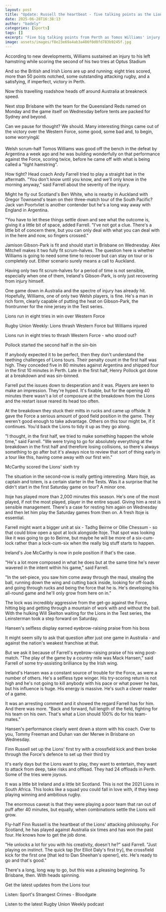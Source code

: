 ```yaml
---
layout: post
title: "Update: Russell the heartbeat - five talking points as the Lions do a job on the Force"
date: 2025-06-28T16:38:13
author: "badely"
categories: [Sports]
tags: []
excerpt: "Five big talking points from Perth as Tomos Williams' injury causes concern, Joe McCarthy nails the enforcer role and Mack Hansen earns eyebrow-raisin"
image: assets/images/f8e23e69a4ab3a486f0d0fd783b9245f.jpg
---
```


According to new developments, Williams sustained an injury to his left hamstring while scoring the second of his two tries at Optus Stadium

And so the British and Irish Lions are up and running; eight tries scored, more than 50 points notched, some outstanding attacking rugby, and a satisfying, if imperfect, victory in Perth.

Now this travelling roadshow heads off around Australia at breakneck speed.

Next stop Brisbane with the team for the Queensland Reds named on Monday and the game itself on Wednesday before tents are packed for Sydney and beyond.

Can we pause for thought? We should. Many interesting things came out of the victory over the Western Force, some good, some bad and, to begin, some worryingâ¦

Welsh scrum-half Tomos Williams was good off the bench in the defeat by Argentina a week ago and he was building wonderfully on that performance against the Force, scoring twice, before he came off with what is being called a "tight hamstring".

How tight? Head coach Andy Farrell tried to play a straight bat in the aftermath. "You don't know until you know, and we'll only know in the morning anyway," said Farrell about the severity of the injury.

Might he fly out Scotland's Ben White, who is nearby in Auckland with Gregor Townsend's team on their three-match tour of the South Pacific? Jack van Poortvliet is another contender but he's a long way away with England in Argentina. 

"You have to let these things settle down and see what the outcome is, giving it a little bit of space, added Farrell. "I've not got a clue. There's a little bit of concern there, but you can only deal with what you can deal with in the here and now, so fingers crossed."

Jamison Gibson-Park is fit and should start in Brisbane on Wednesday. Alex Mitchell makes it two fully fit scrum-halves. The question here is whether Williams is going to need some time to recover but can stay on tour or is completely out. Either scenario surely means a call to Auckland.

Having only two fit scrum-halves for a period of time is not sensible, especially when one of them, Ireland's Gibson-Park, is only just recovering from injury himself. 

One game down in Australia and the spectre of injury has already hit. Hopefully, Williams, one of only two Welsh players, is fine. He's a man in rich form, clearly capable of putting the heat on Gibson-Park, the frontrunner for the nine jersey in the Test series.

Lions run in eight tries in win over Western Force

Rugby Union Weekly: Lions thrash Western Force but Williams injured

Lions run in eight tries to thrash Western Force - who stood out?

Pollock started the second half in the sin-bin

If anybody expected it to be perfect, then they don't understand the teething challenges of Lions tours. Their penalty count in the first half was high. They conceded five in 80 minutes against Argentina and shipped four in the first 10 minutes in Perth. Late in the first half, Henry Pollock got done at a breakdown and was sin-binned.

Farrell put the issues down to desperation and it was. Players are keen to make an impression. They're hyped. It's fixable, but for the opening 40 minutes there wasn't a lot of composure at the breakdown from the Lions and the restart issue reared its head too often.

At the breakdown they stuck their mitts in rucks and came up offside. It gave the Force a serious amount of good field position in the game. They weren't good enough to take advantage. Others on this tour might be, if it continues. You'd back the Lions to tidy it up as they go along.

"I thought, in the first half, we tried to make something happen the whole time," said Farrell. "We were trying to go for absolutely everything at the breakdown in the first half and therefore losing collisions, so there's always something to go after but it's always nice to review that sort of thing early in a tour like this, having come away with our first win."

McCarthy scored the Lions' sixth try

The situation in the second-row is really getting interesting. Maro Itoje, as captain and totem, is a certain starter in the Tests. Was it a surprise that he didn't start in the first Saturday game on tour? A minor one.

Itoje has played more than 2,000 minutes this season. He's one of the most played, if not the most played, player in the entire squad. Giving him a rest is sensible management. There's a case for resting him again on Wednesday and then let him play the Saturday games from then on. A fresh Itoje is essential.

Farrell might want a bigger unit at six - Tadhg Beirne or Ollie Chessum - so that could blow open a spot at lock alongside Itoje. That spot was looking like it was going to go to Beirne, but maybe he will be more of a six-cum-lock rather than a lock-cum-six when the really big stuff starts to happen.

Ireland's Joe McCarthy is now in pole position if that's the case.

"He's a lot more composed in what he does but at the same time he's never wavered in the intent within his game," said Farrell. 

"In the set-piece, you saw him come away through the maul, stealing the ball, running down the wing and cutting back inside, looking for off-loads and going through rucks and being the force that he is. He's developing his all-round game and he'll only grow from here on in."

The lock was incredibly aggressive from the get-go against the Force, hitting big and getting through a mountain of work with and without the ball. With the hulking Will Skelton waiting for the Lions in the Test series, the Leinsterman took a step forward on Saturday.

Hansen's selfless display earned eyebrow-raising praise from his boss

It might seem silly to ask that question after just one game in Australia - and against the nation's weakest franchise at that.

But we ask it because of Farrell's eyebrow-raising praise of his wing post-match. "The play of the game by a country mile was Mack Hansen," said Farrell of some try-assisting brilliance by the Irish wing.

Ireland's Hansen was a constant source of trouble for the Force, as were a number of others. He's a selfless type winger. His try-scoring return is not high and he's not going to kill anybody with his pace or what power he has, but his influence is huge. His energy is massive. He's such a clever reader of a game.

It was an arresting comment and it showed the regard Farrell has for him. And there was more. "Back and forward, full length of the field, fighting for his team on his own. That's what a Lion should 100% do for his team-mates."

Hansen's performance clearly went down a storm with his coach. Over to you, Tommy Freeman and Duhan van der Merwe in Brisbane on Wednesday.

Finn Russell set up the Lions' first try with a crossfield kick and then broke through the Force's defence to set up their third try

It's early days but the Lions want to play, they want to entertain, they want to attack from deep, take risks and offload. They had 24 offloads in Perth. Some of the tries were joyous.

It was a little bit Ireland and a little bit Scotland. This is not the 2021 Lions in South Africa. This looks like a squad you could fall in love with, if they keep playing winning and ambitious rugby.

The enormous caveat is that they were playing a poor team that ran out of puff after 40 minutes, but equally, when combinations settle the Lions will grow.

Fly-half Finn Russell is the heartbeat of the Lions' attacking philosophy. For Scotland, he has played against Australia six times and has won the past four. He knows how to get the job done.

"He unlocks a lot for you with his creativity, doesn't he?" said Farrell. "Just playing on instinct. The quick tap [for Elliot Daly's first try], the crossfield kick for the first one [that led to Dan Sheehan's opener], etc. He's ready to go and that's good."

There's a long, long way to go, but this was a pleasing beginning.  To Brisbane, then. With heads spinning.

Get the latest updates from the Lions tour

Listen: Sport's Strangest Crimes - Bloodgate

Listen to the latest Rugby Union Weekly podcast

